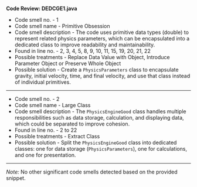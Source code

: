 **Code Review: DEDCGE1.java**
- Code smell no. - 1
- Code smell name - Primitive Obsession
- Code smell description - The code uses primitive data types (double) to represent related physics parameters, which can be encapsulated into a dedicated class to improve readability and maintainability.
- Found in line no. - 2, 3, 4, 5, 8, 9, 10, 11, 15, 19, 20, 21, 22
- Possible treatments - Replace Data Value with Object, Introduce Parameter Object or Preserve Whole Object
- Possible solution - Create a `PhysicsParameters` class to encapsulate gravity, initial velocity, time, and final velocity, and use that class instead of individual primitives.

---

- Code smell no. - 2
- Code smell name - Large Class
- Code smell description - The `PhysicsEngineGood` class handles multiple responsibilities such as data storage, calculation, and displaying data, which could be separated to improve cohesion.
- Found in line no. - 2 to 22
- Possible treatments - Extract Class
- Possible solution - Split the `PhysicsEngineGood` class into dedicated classes: one for data storage (`PhysicsParameters`), one for calculations, and one for presentation.

---

*Note:* No other significant code smells detected based on the provided snippet.